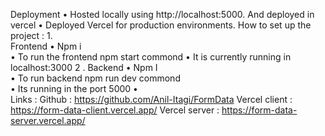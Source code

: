 Deployment 
• Hosted locally using http://localhost:5000. And deployed in vercel 
• Deployed Vercel for production environments. 
How to set up the project : 
1.   
Frontend 
• Npm i  
• To run the frontend npm start commond 
• It is currently running in localhost:3000 
2  . Backend 
•   Npm I  
• To run backend npm run dev commond  
• Its  running in the port 5000 
•  
Links : 
Github : https://github.com/Anil-Itagi/FormData 
Vercel client : https://form-data-client.vercel.app/ 
Vercel server : https://form-data-server.vercel.app/
